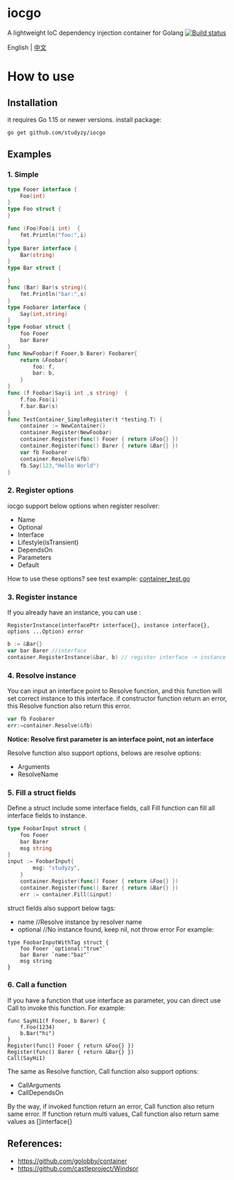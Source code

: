 # iocgo
A lightweight IoC dependency injection container for Golang
[![Build status](https://github.com/studyzy/iocgo/workflows/Go/badge.svg)](https://github.com/studyzy/iocgo/actions)

English | [中文](https://github.com/studyzy/iocgo/blob/main/README-zh_CN.md)
# How to use
## Installation
it requires Go 1.15 or newer versions.
install package:

`go get github.com/studyzy/iocgo`

## Examples
### 1. Simple
```go
type Fooer interface {
	Foo(int)
}
type Foo struct {
}

func (Foo)Foo(i int)  {
	fmt.Println("foo:",i)
}
type Barer interface {
	Bar(string)
}
type Bar struct {

}
func (Bar) Bar(s string){
	fmt.Println("bar:",s)
}
type Foobarer interface {
	Say(int,string)
}
type Foobar struct {
	foo Fooer
	bar Barer
}
func NewFoobar(f Fooer,b Barer) Foobarer{
	return &Foobar{
		foo: f,
		bar: b,
	}
}
func (f Foobar)Say(i int ,s string)  {
	f.foo.Foo(i)
	f.bar.Bar(s)
}
func TestContainer_SimpleRegister(t *testing.T) {
	container := NewContainer()
	container.Register(NewFoobar)
	container.Register(func() Fooer { return &Foo{} })
	container.Register(func() Barer { return &Bar{} })
	var fb Foobarer
	container.Resolve(&fb)
	fb.Say(123,"Hello World")
}
```
### 2. Register options
iocgo support below options when register resolver:
* Name
* Optional
* Interface
* Lifestyle(isTransient)
* DependsOn
* Parameters
* Default

How to use these options? see test example:
[container_test.go](https://github.com/studyzy/iocgo/blob/main/container_test.go)

### 3. Register instance
If you already have an instance, you can use :

`RegisterInstance(interfacePtr interface{}, instance interface{}, options ...Option) error `
```go
b := &Bar{}
var bar Barer //interface
container.RegisterInstance(&bar, b) // register interface -> instance
```

### 4. Resolve instance
You can input an interface point to Resolve function, and this function will set correct instance to this interface.
if constructor function return an error, this Resolve function also return this error.
```go
var fb Foobarer
err:=container.Resolve(&fb)
```

**Notice: Resolve first parameter is an interface point, not an interface**

Resolve function also support options, belows are resolve options:
* Arguments
* ResolveName

### 5. Fill a struct fields
Define a struct include some interface fields, call Fill function can fill all interface fields to instance.
```go
type FoobarInput struct {
	foo Fooer
	bar Barer
	msg string
}
input := FoobarInput{
		msg: "studyzy",
	}
	container.Register(func() Fooer { return &Foo{} })
	container.Register(func() Barer { return &Bar{} })
	err := container.Fill(&input)
```
struct fields also support below tags:
* name //Resolve instance by resolver name
* optional //No instance found, keep nil, not throw error
For example:
```
type FoobarInputWithTag struct {
	foo Fooer `optional:"true"`
	bar Barer `name:"baz"`
	msg string
}
```

### 6. Call a function
If you have a function that use interface as parameter, you can direct use Call to invoke this function.
For example:
```
func SayHi1(f Fooer, b Barer) {
	f.Foo(1234)
	b.Bar("hi")
}
Register(func() Fooer { return &Foo{} })
Register(func() Barer { return &Bar{} })
Call(SayHi1)
```
The same as Resolve function, Call function also support options:
* CallArguments
* CallDependsOn

By the way, if invoked function return an error, Call function also return same error. If function return multi values, Call function also return same values as []interface{}

## References:
* https://github.com/golobby/container
* https://github.com/castleproject/Windsor